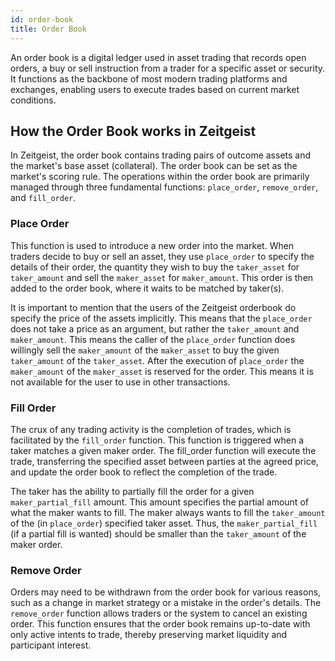 ```yaml
---
id: order-book
title: Order Book
---
```


An order book is a digital ledger used in asset trading that records open
orders, a buy or sell instruction from a trader for a specific asset or
security. It functions as the backbone of most modern trading platforms and
exchanges, enabling users to execute trades based on current market conditions.

## How the Order Book works in Zeitgeist

In Zeitgeist, the order book contains trading pairs of outcome assets and the
market's base asset (collateral). The order book can be set as the market's
scoring rule. The operations within the order book are primarily managed through
three fundamental functions: `place_order`, `remove_order`, and `fill_order`.

### Place Order

This function is used to introduce a new order into the market. When traders
decide to buy or sell an asset, they use `place_order` to specify the details of
their order, the quantity they wish to buy the `taker_asset` for `taker_amount`
and sell the `maker_asset` for `maker_amount`. This order is then added to the
order book, where it waits to be matched by taker(s).

It is important to mention that the users of the Zeitgeist orderbook do specify
the price of the assets implicitly. This means that the `place_order` does not
take a price as an argument, but rather the `taker_amount` and `maker_amount`.
This means the caller of the `place_order` function does willingly sell the
`maker_amount` of the `maker_asset` to buy the given `taker_amount` of the
`taker_asset`. After the execution of `place_order` the `maker_amount` of the
`maker_asset` is reserved for the order. This means it is not available for the
user to use in other transactions.

### Fill Order

The crux of any trading activity is the completion of trades, which is
facilitated by the `fill_order` function. This function is triggered when a
taker matches a given maker order. The fill_order function will execute the
trade, transferring the specified asset between parties at the agreed price, and
update the order book to reflect the completion of the trade.

The taker has the ability to partially fill the order for a given
`maker_partial_fill` amount. This amount specifies the partial amount of what
the maker wants to fill. The maker always wants to fill the `taker_amount` of
the (in `place_order`) specified taker asset. Thus, the `maker_partial_fill` (if
a partial fill is wanted) should be smaller than the `taker_amount` of the maker
order.

### Remove Order

Orders may need to be withdrawn from the order book for various reasons, such as
a change in market strategy or a mistake in the order's details. The
`remove_order` function allows traders or the system to cancel an existing
order. This function ensures that the order book remains up-to-date with only
active intents to trade, thereby preserving market liquidity and participant
interest.
